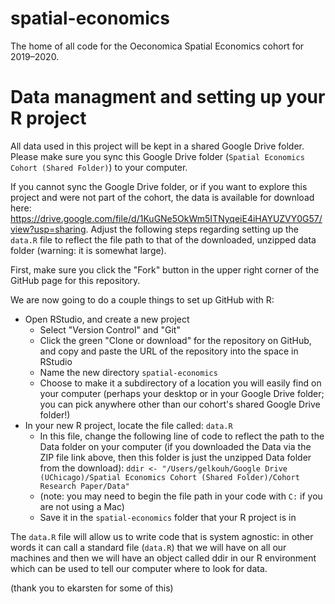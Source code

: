 # spatial-economics
The home of all code for the Oeconomica Spatial Economics cohort for 2019–2020.

# Data managment and setting up your R project
All data used in this project will be kept in a shared Google Drive folder. Please make sure you sync this Google Drive folder (`Spatial Economics Cohort (Shared Folder)`) to your computer.

If you cannot sync the Google Drive folder, or if you want to explore this project and were not part of the cohort, the data is available for download here: https://drive.google.com/file/d/1KuGNe5OkWm5ITNyqeiE4iHAYUZVY0G57/view?usp=sharing. Adjust the following steps regarding setting up the `data.R` file to reflect the file path to that of the downloaded, unzipped data folder (warning: it is somewhat large).

First, make sure you click the "Fork" button in the upper right corner of the GitHub page for this repository.

We are now going to do a couple things to set up GitHub with R:
- Open RStudio, and create a new project
  - Select "Version Control" and "Git"
  - Click the green "Clone or download" for the repository on GitHub, and copy and paste the URL of the repository into the space in RStudio 
  - Name the new directory `spatial-economics`
  - Choose to make it a subdirectory of a location you will easily find on your computer (perhaps your desktop or in your Google Drive folder; you can pick anywhere other than our cohort's shared Google Drive folder!)
- In your new R project, locate the file called: `data.R`
  - In this file, change the following line of code to reflect the path to the Data folder on your computer (if you downloaded the Data via the ZIP file link above, then this folder is just the unzipped Data folder from the download): `ddir <- "/Users/gelkouh/Google Drive (UChicago)/Spatial Economics Cohort (Shared Folder)/Cohort Research Paper/Data"` 
  - (note: you may need to begin the file path in your code with `C:` if you are not using a Mac)
  - Save it in the `spatial-economics` folder that your R project is in

The `data.R` file will allow us to write code that is system agnostic: in other words it can call a standard file (`data.R`) that we will have on all our machines and then we will have an object called ddir in our R environment which can be used to tell our computer where to look for data. 

(thank you to ekarsten for some of this)
